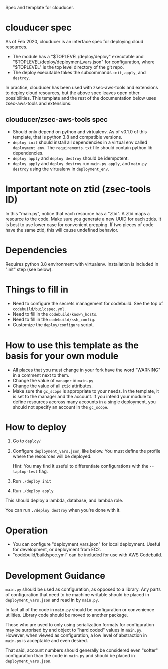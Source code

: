 Spec and template for clouducer.

# clouducer spec

As of Feb 2020, clouducer is an interface spec for deploying cloud resources.

- The module has a "$TOPLEVEL/deploy/deploy" executable and "$TOPLEVEL/deploy/deployment_vars.json" for configuration,
  where "$TOPLEVEL" is the top level directory of the git repo.
- The deploy executable takes the subcommands `init`, `apply`, and `destroy`.

In practice, clouducer has been used with zsec-aws-tools and extensions to deploy cloud resources,
but the above spec leaves open other possibilities. This template and the rest
of the documentation below uses zsec-aws-tools and extensions.

## clouducer/zsec-aws-tools spec

- Should only depend on python and virtualenv. As of v0.1.0 of this template, that is python 3.8 and compatible versions.
- `deploy init` should install all dependencies in a virtual env called `deployment_env`. The `requirements.txt` file
  should contain python lib dependencies.
- `deploy apply` and `deploy destroy` should be idempotent.
- `deploy apply` and `deploy destroy` run `main.py apply`, and `main.py destroy` using the virtualenv in
  `deployment_env`.


# Important note on ztid (zsec-tools ID)

In this "main.py", notice that each resource has a "ztid".
A ztid maps a resource to the code.
Make sure you generate a new UUID for each ztids. It is best to use lower case for convenient grepping.
If two pieces of code have the same ztid, this will cause undefined behavior.


# Dependencies

Requires python 3.8 environment with virtualenv. Installation is included in "init" step (see below).


# Things to fill in

- Need to configure the secrets management for codebuild. See the top of `codebuild/buildspec.yml`.
- Need to fill in the `codebuild/known_hosts`.
- Need to fill in the `codebuild/ssh_config`.
- Customize the `deploy/configure` script.


# How to use this template as the basis for your own module

- All places that you must change in your fork have the word "WARNING" in a comment next to them.
- Change the value of `manager` in `main.py`
- Change the value of all `ztid` attributes.
- Make sure the `gc_scope` is appropriate to your needs. In the template, it is set to the manager
  and the account. If you intend your module to define resources accross many accounts in a single
  deployment, you should not specify an account in the `gc_scope`.

# How to deploy

1. Go to `deploy/`
2. Configure `deployment_vars.json`, like below. You must define the profile
   where the resources will be deployed.

   Hint: You may find it useful to differentiate configurations with the `--laptop-test` flag.

2. Run `./deploy init`
3. Run `./deploy apply`

This should deploy a lambda, database, and lambda role.

You can run `./deploy destroy` when you're done with it.


# Operation

- You can configure "deployment_vars.json" for local deployment. Useful for development,
  or deployment from EC2.
- "codebuild/buildspec.yml" can be included for use with AWS Codebuild.


# Development Guidance

`main.py` should be used as configuration, as opposed to a library. Any parts of configuration that need to
be machine writable should be placed in `deployment_vars.json` and read in by `main.py`.

In fact all of the code in `main.py` should be configuration or convenience utilities. Library
code should be moved to another package.

Those who are used to only using serialization formats for configuration may be
surprised by and object to "hard coded" values in `main.py`. However, when viewed as configuration,
a low level of abstraction in `main.py` is acceptable and even desired.

That said, account numbers should generally be considered even "softer" configuration than the code in `main.py`
and should be placed in `deployment_vars.json`.


